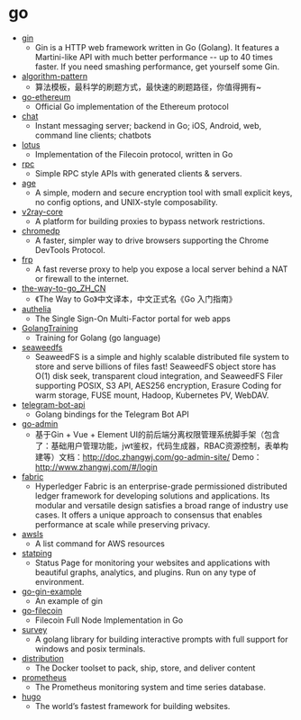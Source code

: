 # go
- [gin](https://github.com/gin-gonic/gin)
  - Gin is a HTTP web framework written in Go (Golang). It features a Martini-like API with much better performance -- up to 40 times faster. If you need smashing performance, get yourself some Gin.
- [algorithm-pattern](https://github.com/greyireland/algorithm-pattern)
  - 算法模板，最科学的刷题方式，最快速的刷题路径，你值得拥有~
- [go-ethereum](https://github.com/ethereum/go-ethereum)
  - Official Go implementation of the Ethereum protocol
- [chat](https://github.com/tinode/chat)
  - Instant messaging server; backend in Go; iOS, Android, web, command line clients; chatbots
- [lotus](https://github.com/filecoin-project/lotus)
  - Implementation of the Filecoin protocol, written in Go
- [rpc](https://github.com/apex/rpc)
  - Simple RPC style APIs with generated clients & servers.
- [age](https://github.com/FiloSottile/age)
  - A simple, modern and secure encryption tool with small explicit keys, no config options, and UNIX-style composability.
- [v2ray-core](https://github.com/v2ray/v2ray-core)
  - A platform for building proxies to bypass network restrictions.
- [chromedp](https://github.com/chromedp/chromedp)
  - A faster, simpler way to drive browsers supporting the Chrome DevTools Protocol.
- [frp](https://github.com/fatedier/frp)
  - A fast reverse proxy to help you expose a local server behind a NAT or firewall to the internet.
- [the-way-to-go_ZH_CN](https://github.com/unknwon/the-way-to-go_ZH_CN)
  - 《The Way to Go》中文译本，中文正式名《Go 入门指南》
- [authelia](https://github.com/authelia/authelia)
  - The Single Sign-On Multi-Factor portal for web apps
- [GolangTraining](https://github.com/GoesToEleven/GolangTraining)
  - Training for Golang (go language)
- [seaweedfs](https://github.com/chrislusf/seaweedfs)
  - SeaweedFS is a simple and highly scalable distributed file system to store and serve billions of files fast! SeaweedFS object store has O(1) disk seek, transparent cloud integration, and SeaweedFS Filer supporting POSIX, S3 API, AES256 encryption, Erasure Coding for warm storage, FUSE mount, Hadoop, Kubernetes PV, WebDAV.
- [telegram-bot-api](https://github.com/go-telegram-bot-api/telegram-bot-api)
  - Golang bindings for the Telegram Bot API
- [go-admin](https://github.com/wenjianzhang/go-admin)
  - 基于Gin + Vue + Element UI的前后端分离权限管理系统脚手架（包含了：基础用户管理功能，jwt鉴权，代码生成器，RBAC资源控制，表单构建等）文档：http://doc.zhangwj.com/go-admin-site/ Demo： http://www.zhangwj.com/#/login
- [fabric](https://github.com/hyperledger/fabric)
  - Hyperledger Fabric is an enterprise-grade permissioned distributed ledger framework for developing solutions and applications. Its modular and versatile design satisfies a broad range of industry use cases. It offers a unique approach to consensus that enables performance at scale while preserving privacy.
- [awsls](https://github.com/jckuester/awsls)
  - A list command for AWS resources
- [statping](https://github.com/statping/statping)
  - Status Page for monitoring your websites and applications with beautiful graphs, analytics, and plugins. Run on any type of environment.
- [go-gin-example](https://github.com/eddycjy/go-gin-example)
  - An example of gin
- [go-filecoin](https://github.com/filecoin-project/go-filecoin)
  - Filecoin Full Node Implementation in Go
- [survey](https://github.com/AlecAivazis/survey)
  - A golang library for building interactive prompts with full support for windows and posix terminals.
- [distribution](https://github.com/docker/distribution)
  - The Docker toolset to pack, ship, store, and deliver content
- [prometheus](https://github.com/prometheus/prometheus)
  - The Prometheus monitoring system and time series database.
- [hugo](https://github.com/gohugoio/hugo)
  - The world’s fastest framework for building websites.
